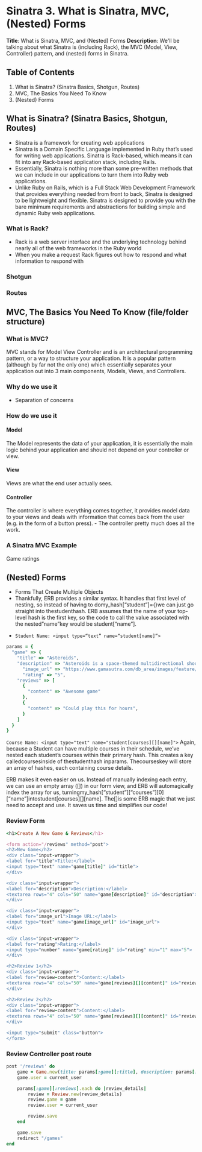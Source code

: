 # Sinatra 3. What is Sinatra, MVC, (Nested) Forms
**Title**: What is Sinatra, MVC, and (Nested) Forms
**Description**: We'll be talking about what Sinatra is (including Rack), the MVC (Model, View, Controller) pattern, and (nested) forms in Sinatra.

## Table of Contents
1. What is Sinatra? (Sinatra Basics, Shotgun, Routes)
2. MVC, The Basics You Need To Know
3. (Nested) Forms

## What is Sinatra? (Sinatra Basics, Shotgun, Routes)
- Sinatra is a framework for creating web applications
- Sinatra is a Domain Specific Language implemented in Ruby that’s used for writing web applications. Sinatra is Rack-based, which means it can fit into any Rack-based application stack, including Rails.
- Essentially, Sinatra is nothing more than some pre-written methods that we can include in our applications to turn them into Ruby web applications.
- Unlike Ruby on Rails, which is a Full Stack Web Development Framework that provides everything needed from front to back, Sinatra is designed to be lightweight and flexible. Sinatra is designed to provide you with the bare minimum requirements and abstractions for building simple and dynamic Ruby web applications.

### What is Rack?
- Rack is a web server interface and the underlying technology behind nearly all of the web frameworks in the Ruby world
- When you make a request Rack figures out how to respond and what information to respond with

### Shotgun
### Routes

## MVC, The Basics You Need To Know  (file/folder structure)
### What is MVC?
MVC stands for Model View Controller and is an architectural programming pattern, or a way to structure your application. It is a popular pattern (although by far not the only one) which essentially separates your application out into 3 main components, Models, Views, and Controllers.

### Why do we use it
- Separation of concerns

### How do we use it
#### Model
The Model represents the data of your application, it is essentially the main logic behind your application and should not depend on your controller or view.

#### View
Views are what the end user actually sees.

#### Controller
The controller is where everything comes together, it provides model data to your views and deals with information that comes back from the user (e.g. in the form of a button press).  - The controller pretty much does all the work.

### A Sinatra MVC Example
Game ratings

## (Nested) Forms
- Forms That Create Multiple Objects
- Thankfully, ERB provides a similar syntax. It handles that first level of nesting, so instead of having to domy_hash[“student”]={}we can just go straight into thestudenthash. ERB assumes that the name of your top-level hash is the first key, so the code to call the value associated with the nested”name”key would be student[“name”].
*  `Student Name: <input type=“text” name=“student[name]”>`
```ruby
params = {
  "game" => {
    "title" => "Asteroids",
    "description" => "Asteroids is a space-themed multidirectional shooter arcade game designed by Lyle Rains, Ed Logg, and Dominic Walsh and released in November 1979 by Atari, Inc. The player controls a single spaceship in an asteroid field which is periodically traversed by flying saucers.",
	  "image_url" => "https://www.gamasutra.com/db_area/images/feature/187385/image1.jpg",
	  "rating" => "5",
    "reviews" => [
      {
        "content" => "Awesome game"
      },
      {
        "content" => "Could play this for hours",
      }
    ]
  }
}
```
`Course Name: <input type="text" name="student[courses][][name]">`
Again, because a Student can have multiple courses in their schedule, we’ve nested each student’s courses within their primary hash. This creates a key calledcoursesinside of thestudenthash inparams. Thecourseskey will store an array of hashes, each containing course details.

ERB makes it even easier on us. Instead of manually indexing each entry, we can use an empty array ([]) in our form view, and ERB will automagically index the array for us, turningmy_hash[“student”][“courses”][0][“name”]intostudent[courses][][name]. The[]is some ERB magic that we just need to accept and use. It saves us time and simplifies our code!


### Review Form
```ruby
<h1>Create A New Game & Reviews</h1>

<form action="/reviews" method="post">
<h2>New Game</h2>
<div class="input-wrapper">
<label for="title">Title:</label>
<input type="text" name="game[title]" id="title">
</div>

<div class="input-wrapper">
<label for="description">Description:</label>
<textarea rows="4" cols="50" name="game[description]" id="description"></textarea>
</div>

<div class="input-wrapper">
<label for="image_url">Image URL:</label>
<input type="text" name="game[image_url]" id="image_url">
</div>

<div class="input-wrapper">
<label for="rating">Rating:</label>
<input type="number" name="game[rating]" id="rating" min="1" max="5">
</div>

<h2>Review 1</h2>
<div class="input-wrapper">
<label for="review-content">Content:</label>
<textarea rows="4" cols="50" name="game[reviews][][content]" id="review-content"></textarea>
</div>

<h2>Review 2</h2>
<div class="input-wrapper">
<label for="review-content">Content:</label>
<textarea rows="4" cols="50" name="game[reviews][][content]" id="review-content"></textarea>
</div>

<input type="submit" class="button">
</form>
```

### Review Controller post route
```ruby
post '/reviews' do
	game = Game.new(title: params[:game][:title], description: params[:game][:description], image_url: params[:game][:image_url], rating: params[:game][:rating])
	game.user = current_user

	params[:game][:reviews].each do |review_details|
		review = Review.new(review_details)
		review.game = game
		review.user = current_user

		review.save
	end

	game.save
	redirect "/games"
end
```
